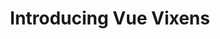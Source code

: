 ---
title: Introducing Vue Vixens
publishDate: 13 Apr 2018
image: https://miro.medium.com/v2/resize:fit:1000/format:webp/1*vIR3bU_llxN_rbFDMn32DA.png
href: https://medium.com/@jenlooper/introducing-vue-vixens-82a36455438a
description: It's my great honor and pleasure to formally introduce to the world a new program, project, and community, Vue Vixens!
---  